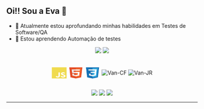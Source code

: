 ## Oi!! Sou a Eva 👋

- 🔭 Atualmente estou aprofundando minhas habilidades em Testes de Software/QA
- 🌱 Estou aprendendo Automação de testes

  
<div align="center">
   <img height="180em" src="https://github-readme-stats.vercel.app/api/top-langs/?username=evadominguez&layout=compact&langs_count=16&theme=dracula"/>
    <img height="180em" src="https://github-readme-stats.vercel.app/api?username=evadominguez&show_icons=true&theme=dracula&include_all_commits=true&count_private=true"/>
 </div>
 
 
 <div style="display: inline_block"><br>
 <div style="display: inline_block" align="center"><br>
   <img align="center" alt="Van-Js" height="30" width="40" src="https://raw.githubusercontent.com/devicons/devicon/master/icons/javascript/javascript-plain.svg">
   <img align="center" alt="Van-HTML" height="30" width="40" src="https://raw.githubusercontent.com/devicons/devicon/master/icons/html5/html5-original.svg">
   <img align="center" alt="Van-CSS" height="30" width="40" src="https://raw.githubusercontent.com/devicons/devicon/master/icons/css3/css3-original.svg">
   <img align="center" alt="Van-CF" height="30" width="40" src="https://cdn.jsdelivr.net/gh/devicons/devicon/icons/confluence/confluence-original.svg">
   <img align="center" alt="Van-JR" height="30" width="40" src="https://cdn.jsdelivr.net/gh/devicons/devicon/icons/jira/jira-original-wordmark.svg">
   
   ##
  
 <div> 
  
   <a href = "mailto:evaclar.do@gmail.com"><img src="https://img.shields.io/badge/-Gmail-%23333?style=for-the-badge&logo=gmail&logoColor=white" target="_blank"></a>
   <a href="https://www.linkedin.com/in/evadominguezovelar/" target="_blank"><img src="https://img.shields.io/badge/-LinkedIn-%230077B5?style=for-the-badge&logo=linkedin&logoColor=white" target="_blank"></a> 
   <a href="https://instagram.com/evaclar_21" target="_blank"><img src="https://img.shields.io/badge/-Instagram-%23E4405F?style=for-the-badge&logo=instagram&logoColor=white" target="_blank"></a>
   
 </div>
 
 ---
 
 

